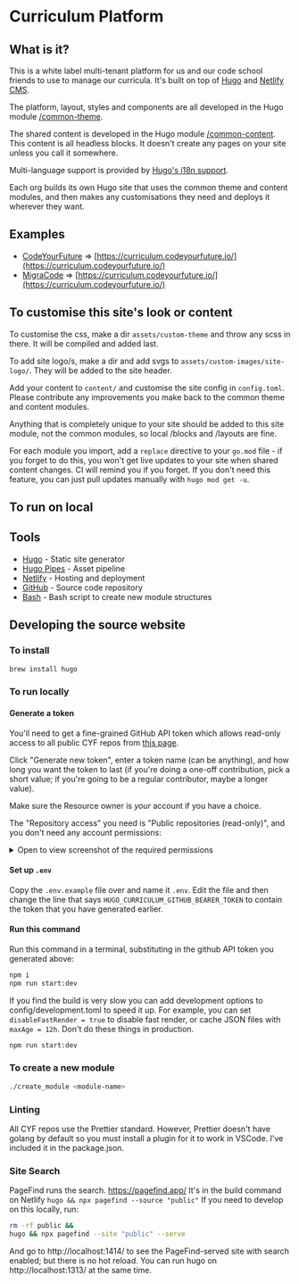 # Curriculum Platform

## What is it?

This is a white label multi-tenant platform for us and our code school friends to use to manage our curricula. It's built on top of [Hugo](https://gohugo.io/) and [Netlify CMS](https://www.netlifycms.org/).

The platform, layout, styles and components are all developed in the Hugo module [/common-theme](/common-theme).

The shared content is developed in the Hugo module [/common-content](/common-content). This content is all headless blocks. It doesn't create any pages on your site unless you call it somewhere.

Multi-language support is provided by [Hugo's i18n support](https://gohugo.io/content-management/multilingual/).

Each org builds its own Hugo site that uses the common theme and content modules, and then makes any customisations they need and deploys it wherever they want.

## Examples

- [CodeYourFuture](https://github.com/CodeYourFuture/curriculum) => [https://curriculum.codeyourfuture.io/](https://curriculum.codeyourfuture.io/)
- [MigraCode](./) => [https://curriculum.codeyourfuture.io/](https://curriculum.codeyourfuture.io/)

## To customise this site's look or content

To customise the css, make a dir `assets/custom-theme` and throw any scss in there. It will be compiled and added last.

To add site logo/s, make a dir and add svgs to `assets/custom-images/site-logo/`. They will be added to the site header.

Add your content to `content/` and customise the site config in `config.toml`. Please contribute any improvements you make back to the common theme and content modules.

Anything that is completely unique to your site should be added to this site module, not the common modules, so local /blocks and /layouts are fine.

For each module you import, add a `replace` directive to your `go.mod` file - if you forget to do this, you won't get live updates to your site when shared content changes. CI will remind you if you forget. If you don't need this feature, you can just pull updates manually with `hugo mod get -u`.

## To run on local

## Tools

- [Hugo](https://gohugo.io/) - Static site generator
- [Hugo Pipes](https://gohugo.io/hugo-pipes/introduction/) - Asset pipeline
- [Netlify](https://www.netlify.com/) - Hosting and deployment
- [GitHub](https://github.com/CodeYourFuture/CYF-Signposts) - Source code repository
- [Bash](https://www.gnu.org/software/bash/) - Bash script to create new module structures

## Developing the source website

### To install

```bash
brew install hugo
```

### To run locally

#### Generate a token

You'll need to get a fine-grained GitHub API token which allows read-only access to all public CYF repos from [this page](https://github.com/settings/tokens?type=beta).

Click "Generate new token", enter a token name (can be anything), and how long you want the token to last (if you're doing a one-off contribution, pick a short value; if you're going to be a regular contributor, maybe a longer value).

Make sure the Resource owner is _your_ account if you have a choice.

The "Repository access" you need is "Public repositories (read-only)", and you don't need any account permissions:

<details>
<summary>Open to view screenshot of the required permissions</summary>

![screenshot of required permissions](./readme_repository_access.png)

</details>

#### Set up `.env`

Copy the `.env.example` file over and name it `.env`. Edit the file and then change the line that says `HUGO_CURRICULUM_GITHUB_BEARER_TOKEN` to contain the token that you have generated earlier.

#### Run this command

Run this command in a terminal, substituting in the github API token you generated above:

```bash
npm i
npm run start:dev
```

If you find the build is very slow you can add development options to config/development.toml to speed it up. For example, you can set `disableFastRender = true` to disable fast render, or cache JSON files with `maxAge = 12h`. Don't do these things in production.

```bash
npm run start:dev
```

### To create a new module

```bash
./create_module <module-name>
```

### Linting

All CYF repos use the Prettier standard. However, Prettier doesn't have golang by default so you must install a plugin for it to work in VSCode. I've included it in the package.json.

### Site Search

PageFind runs the search. https://pagefind.app/
It's in the build command on Netlify `hugo && npx pagefind --source "public"`
If you need to develop on this locally, run:

```zsh
rm -rf public &&
hugo && npx pagefind --site "public" --serve
```

And go to http://localhost:1414/ to see the PageFind-served site with search enabled; but there is no hot reload. You can run hugo on http://localhost:1313/ at the same time.
